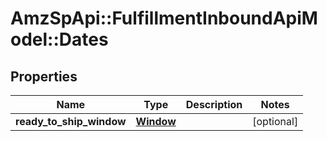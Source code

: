 # AmzSpApi::FulfillmentInboundApiModel::Dates

## Properties
Name | Type | Description | Notes
------------ | ------------- | ------------- | -------------
**ready_to_ship_window** | [**Window**](Window.md) |  | [optional] 

